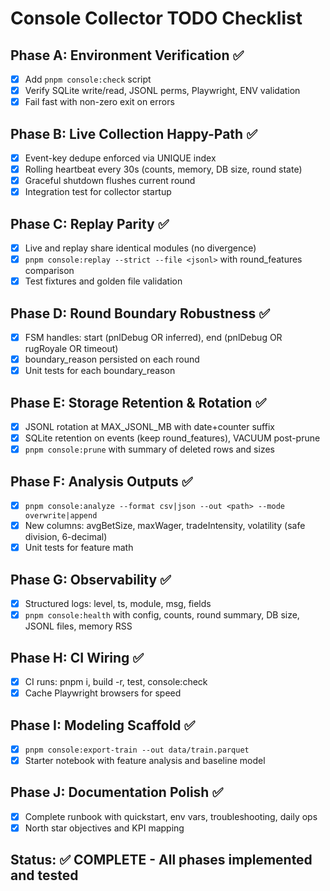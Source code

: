 # Console Collector TODO Checklist

## Phase A: Environment Verification ✅
- [x] Add `pnpm console:check` script
- [x] Verify SQLite write/read, JSONL perms, Playwright, ENV validation
- [x] Fail fast with non-zero exit on errors

## Phase B: Live Collection Happy-Path ✅
- [x] Event-key dedupe enforced via UNIQUE index
- [x] Rolling heartbeat every 30s (counts, memory, DB size, round state)
- [x] Graceful shutdown flushes current round
- [x] Integration test for collector startup

## Phase C: Replay Parity ✅
- [x] Live and replay share identical modules (no divergence)
- [x] `pnpm console:replay --strict --file <jsonl>` with round_features comparison
- [x] Test fixtures and golden file validation

## Phase D: Round Boundary Robustness ✅
- [x] FSM handles: start (pnlDebug OR inferred), end (pnlDebug OR rugRoyale OR timeout)
- [x] boundary_reason persisted on each round
- [x] Unit tests for each boundary_reason

## Phase E: Storage Retention & Rotation ✅
- [x] JSONL rotation at MAX_JSONL_MB with date+counter suffix
- [x] SQLite retention on events (keep round_features), VACUUM post-prune
- [x] `pnpm console:prune` with summary of deleted rows and sizes

## Phase F: Analysis Outputs ✅
- [x] `pnpm console:analyze --format csv|json --out <path> --mode overwrite|append`
- [x] New columns: avgBetSize, maxWager, tradeIntensity, volatility (safe division, 6-decimal)
- [x] Unit tests for feature math

## Phase G: Observability ✅
- [x] Structured logs: level, ts, module, msg, fields
- [x] `pnpm console:health` with config, counts, round summary, DB size, JSONL files, memory RSS

## Phase H: CI Wiring ✅
- [x] CI runs: pnpm i, build -r, test, console:check
- [x] Cache Playwright browsers for speed

## Phase I: Modeling Scaffold ✅
- [x] `pnpm console:export-train --out data/train.parquet`
- [x] Starter notebook with feature analysis and baseline model

## Phase J: Documentation Polish ✅
- [x] Complete runbook with quickstart, env vars, troubleshooting, daily ops
- [x] North star objectives and KPI mapping

## Status: ✅ COMPLETE - All phases implemented and tested
